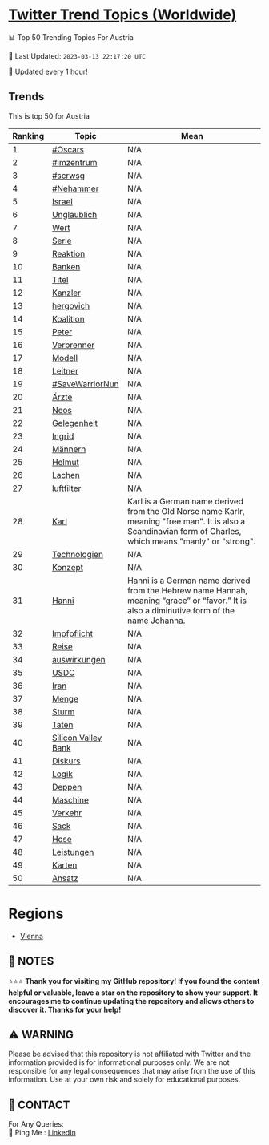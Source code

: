 [Twitter Trend Topics (Worldwide)](https://github.com/ErcinDedeoglu/Twitter-Trend-Topics)
==========


📊 Top 50 Trending Topics For Austria

📆 Last Updated: `2023-03-13 22:17:20 UTC`

🔧 Updated every 1 hour!


## Trends

This is top 50 for Austria

| Ranking | Topic | Mean |
| ------- | ------------ | ------------ |
| 1 | [#Oscars](http://twitter.com/search?q=%23Oscars) | N/A |
| 2 | [#imzentrum](http://twitter.com/search?q=%23imzentrum) | N/A |
| 3 | [#scrwsg](http://twitter.com/search?q=%23scrwsg) | N/A |
| 4 | [#Nehammer](http://twitter.com/search?q=%23Nehammer) | N/A |
| 5 | [Israel](http://twitter.com/search?q=Israel) | N/A |
| 6 | [Unglaublich](http://twitter.com/search?q=Unglaublich) | N/A |
| 7 | [Wert](http://twitter.com/search?q=Wert) | N/A |
| 8 | [Serie](http://twitter.com/search?q=Serie) | N/A |
| 9 | [Reaktion](http://twitter.com/search?q=Reaktion) | N/A |
| 10 | [Banken](http://twitter.com/search?q=Banken) | N/A |
| 11 | [Titel](http://twitter.com/search?q=Titel) | N/A |
| 12 | [Kanzler](http://twitter.com/search?q=Kanzler) | N/A |
| 13 | [hergovich](http://twitter.com/search?q=hergovich) | N/A |
| 14 | [Koalition](http://twitter.com/search?q=Koalition) | N/A |
| 15 | [Peter](http://twitter.com/search?q=Peter) | N/A |
| 16 | [Verbrenner](http://twitter.com/search?q=Verbrenner) | N/A |
| 17 | [Modell](http://twitter.com/search?q=Modell) | N/A |
| 18 | [Leitner](http://twitter.com/search?q=Leitner) | N/A |
| 19 | [#SaveWarriorNun](http://twitter.com/search?q=%23SaveWarriorNun) | N/A |
| 20 | [Ärzte](http://twitter.com/search?q=%c3%84rzte) | N/A |
| 21 | [Neos](http://twitter.com/search?q=Neos) | N/A |
| 22 | [Gelegenheit](http://twitter.com/search?q=Gelegenheit) | N/A |
| 23 | [Ingrid](http://twitter.com/search?q=Ingrid) | N/A |
| 24 | [Männern](http://twitter.com/search?q=M%c3%a4nnern) | N/A |
| 25 | [Helmut](http://twitter.com/search?q=Helmut) | N/A |
| 26 | [Lachen](http://twitter.com/search?q=Lachen) | N/A |
| 27 | [luftfilter](http://twitter.com/search?q=luftfilter) | N/A |
| 28 | [Karl](http://twitter.com/search?q=Karl) | Karl is a German name derived from the Old Norse name Karlr, meaning "free man". It is also a Scandinavian form of Charles, which means "manly" or "strong". |
| 29 | [Technologien](http://twitter.com/search?q=Technologien) | N/A |
| 30 | [Konzept](http://twitter.com/search?q=Konzept) | N/A |
| 31 | [Hanni](http://twitter.com/search?q=Hanni) | Hanni is a German name derived from the Hebrew name Hannah, meaning “grace” or “favor.” It is also a diminutive form of the name Johanna. |
| 32 | [Impfpflicht](http://twitter.com/search?q=Impfpflicht) | N/A |
| 33 | [Reise](http://twitter.com/search?q=Reise) | N/A |
| 34 | [auswirkungen](http://twitter.com/search?q=auswirkungen) | N/A |
| 35 | [USDC](http://twitter.com/search?q=USDC) | N/A |
| 36 | [Iran](http://twitter.com/search?q=Iran) | N/A |
| 37 | [Menge](http://twitter.com/search?q=Menge) | N/A |
| 38 | [Sturm](http://twitter.com/search?q=Sturm) | N/A |
| 39 | [Taten](http://twitter.com/search?q=Taten) | N/A |
| 40 | [Silicon Valley Bank](http://twitter.com/search?q=Silicon+Valley+Bank) | N/A |
| 41 | [Diskurs](http://twitter.com/search?q=Diskurs) | N/A |
| 42 | [Logik](http://twitter.com/search?q=Logik) | N/A |
| 43 | [Deppen](http://twitter.com/search?q=Deppen) | N/A |
| 44 | [Maschine](http://twitter.com/search?q=Maschine) | N/A |
| 45 | [Verkehr](http://twitter.com/search?q=Verkehr) | N/A |
| 46 | [Sack](http://twitter.com/search?q=Sack) | N/A |
| 47 | [Hose](http://twitter.com/search?q=Hose) | N/A |
| 48 | [Leistungen](http://twitter.com/search?q=Leistungen) | N/A |
| 49 | [Karten](http://twitter.com/search?q=Karten) | N/A |
| 50 | [Ansatz](http://twitter.com/search?q=Ansatz) | N/A |



# Regions

* [Vienna](</Austria/Vienna.md>)



## 📝 NOTES

⭐⭐⭐ **Thank you for visiting my GitHub repository! If you found the content helpful or valuable, leave a star on the repository to show your support. It encourages me to continue updating the repository and allows others to discover it. Thanks for your help!**


## ⚠️ WARNING

Please be advised that this repository is not affiliated with Twitter and the information provided is for informational purposes only. We are not responsible for any legal consequences that may arise from the use of this information. Use at your own risk and solely for educational purposes.


## 📨 CONTACT

 For Any Queries:  
            🏓 Ping Me : [LinkedIn](https://www.linkedin.com/in/ercindedeoglu/)
